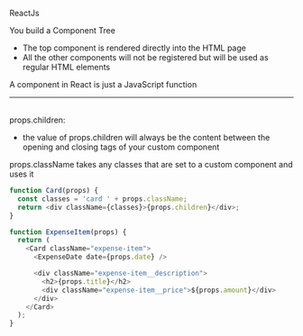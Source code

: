 ReactJs

You build a Component Tree

- The top component is rendered directly into the HTML page
- All the other components will not be registered but will be used as regular HTML elements

A component in React is just a JavaScript function

---

<br>
props.children:

- the value of props.children will always be the content between the opening and closing tags of your custom component

props.className takes any classes that are set to a custom component and uses it

```javascript
function Card(props) {
  const classes = 'card ' + props.className;
  return <div className={classes}>{props.children}</div>;
}

function ExpenseItem(props) {
  return (
    <Card className="expense-item">
      <ExpenseDate date={props.date} />

      <div className="expense-item__description">
        <h2>{props.title}</h2>
        <div className="expense-item__price">${props.amount}</div>
      </div>
    </Card>
  );
}
```
